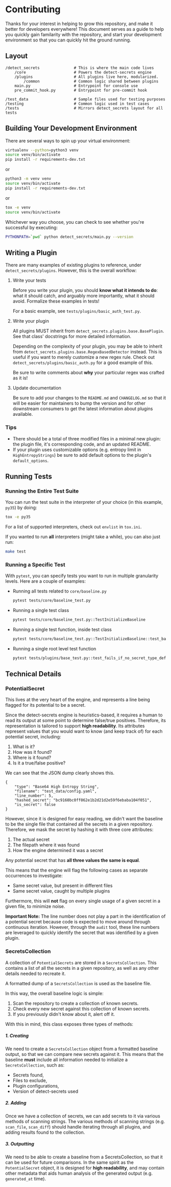 # Contributing

Thanks for your interest in helping to grow this repository, and make it better
for developers everywhere! This document serves as a guide to help you quickly
gain familarity with the repository, and start your development environment so
that you can quickly hit the ground running.

## Layout

```
/detect_secrets               # This is where the main code lives
    /core                     # Powers the detect-secrets engine
    /plugins                  # All plugins live here, modularized.
        /common               # Common logic shared between plugins
    main.py                   # Entrypoint for console use
    pre_commit_hook.py        # Entrypoint for pre-commit hook

/test_data                    # Sample files used for testing purposes
/testing                      # Common logic used in test cases
/tests                        # Mirrors detect_secrets layout for all tests
```

## Building Your Development Environment

There are several ways to spin up your virtual environment:

```bash
virtualenv --python=python3 venv
source venv/bin/activate
pip install -r requirements-dev.txt
```

or

```bash
python3 -m venv venv
source venv/bin/activate
pip install -r requirements-dev.txt
```

or

```bash
tox -e venv
source venv/bin/activate
```

Whichever way you choose, you can check to see whether you're successful by
executing:

```bash
PYTHONPATH=`pwd` python detect_secrets/main.py --version
```

## Writing a Plugin

There are many examples of existing plugins to reference, under
`detect_secrets/plugins`. However, this is the overall workflow:

1. Write your tests

   Before you write your plugin, you should **know what it intends to do**:
   what it should catch, and arguably more importantly, what it should
   avoid. Formalize these examples in tests!

   For a basic example, see `tests/plugins/basic_auth_test.py`.

2. Write your plugin

   All plugins MUST inherit from `detect_secrets.plugins.base.BasePlugin`.
   See that class' docstrings for more detailed information.

   Depending on the complexity of your plugin, you may be able to inherit
   from `detect_secrets.plugins.base.RegexBasedDetector` instead. This is
   useful if you want to merely customize a new regex rule. Check out
   `detect_secrets/plugins/basic_auth.py` for a good example of this.

   Be sure to write comments about **why** your particular regex was crafted
   as it is!

3. Update documentation

   Be sure to add your changes to the `README.md` and `CHANGELOG.md` so that
   it will be easier for maintainers to bump the version and for other
   downstream consumers to get the latest information about plugins available.

### Tips

- There should be a total of three modified files in a minimal new plugin: the
  plugin file, it's corresponding code, and an updated README.
- If your plugin uses customizable options (e.g. entropy limit in `HighEntropyStrings`)
  be sure to add default options to the plugin's `default_options`.

## Running Tests

### Running the Entire Test Suite

You can run the test suite in the interpreter of your choice (in this example,
`py35`) by doing:

```bash
tox -e py35
```

For a list of supported interpreters, check out `envlist` in `tox.ini`.

If you wanted to run **all** interpreters (might take a while), you can also
just run:

```bash
make test
```

### Running a Specific Test

With `pytest`, you can specify tests you want to run in multiple granularity
levels. Here are a couple of examples:

- Running all tests related to `core/baseline.py`

  ```bash
  pytest tests/core/baseline_test.py
  ```

- Running a single test class

  ```bash
  pytest tests/core/baseline_test.py::TestInitializeBaseline
  ```

- Running a single test function, inside test class

  ```bash
  pytest tests/core/baseline_test.py::TestInitializeBaseline::test_basic_usage
  ```

- Running a single root level test function

  ```bash
  pytest tests/plugins/base_test.py::test_fails_if_no_secret_type_defined
  ```

## Technical Details

### PotentialSecret

This lives at the very heart of the engine, and represents a line being flagged
for its potential to be a secret.

Since the detect-secrets engine is heuristics-based, it requires a human to read
its output at some point to determine false/true positives. Therefore, its
representation is tailored to support **high readability**. Its attributes
represent values that you would want to know (and keep track of) for
each potential secret, including:

1. What is it?
2. How was it found?
3. Where is it found?
4. Is it a true/false positive?

We can see that the JSON dump clearly shows this.

```
{
    "type": "Base64 High Entropy String",
    "filename": "test_data/config.yaml",
    "line_number": 5,
    "hashed_secret": "bc9160bc0ff062e1b2d21d2e59f6ebaba104f051",
    "is_secret": false
}
```

However, since it is designed for easy reading, we didn't want the baseline to
be the single file that contained all the secrets in a given repository.
Therefore, we mask the secret by hashing it with three core attributes:

1. The actual secret
2. The filepath where it was found
3. How the engine determined it was a secret

Any potential secret that has **all three values the same is equal**.

This means that the engine will flag the following cases as separate occurrences
to investigate:

* Same secret value, but present in different files
* Same secret value, caught by multiple plugins

Furthermore, this will **not** flag on every single usage of a given secret in a
given file, to minimize noise.

**Important Note:** The line number does not play a part in the identification
of a potential secret because code is expected to move around through continuous
iteration. However, through the `audit` tool, these line numbers are leveraged
to quickly identify the secret that was identified by a given plugin.

### SecretsCollection

A collection of `PotentialSecrets` are stored in a `SecretsCollection`. This
contains a list of all the secrets in a given repository, as well as any other
details needed to recreate it.

A formatted dump of a `SecretsCollection` is used as the baseline file.

In this way, the overall baseline logic is simple:

1. Scan the repository to create a collection of known secrets.
2. Check every new secret against this collection of known secrets.
3. If you previously didn't know about it, alert off it.

With this in mind, this class exposes three types of methods:

##### 1. Creating

We need to create a `SecretsCollection` object from a formatted baseline output,
so that we can compare new secrets against it. This means that the baseline
**must** include all information needed to initialize a `SecretsCollection`,
such as:

* Secrets found,
* Files to exclude,
* Plugin configurations,
* Version of detect-secrets used

##### 2. Adding

Once we have a collection of secrets, we can add secrets to it via various
methods of scanning strings. The various methods of scanning strings (e.g.
`scan_file`, `scan_diff`) should handle iterating through all plugins, and
adding results found to the collection.

##### 3. Outputting

We need to be able to create a baseline from a SecretsCollection, so that it
can be used for future comparisons. In the same spirit as the `PotentialSecret`
object, it is designed for **high readability**, and may contain other metadata
that aids human analysis of the generated output (e.g. `generated_at` time).
